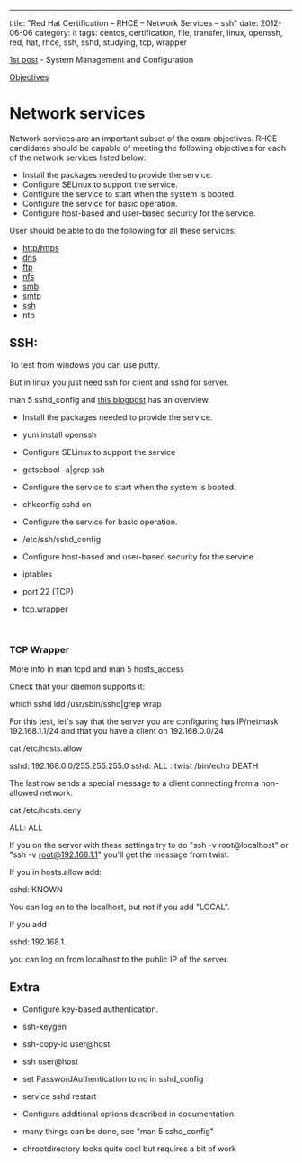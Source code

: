 ---
title: "Red Hat Certification – RHCE – Network Services – ssh"
date: 2012-06-06
category: it
tags: centos, certification, file, transfer, linux, openssh, red, hat, rhce, ssh, sshd, studying, tcp, wrapper

[1st post](http://www.guldmyr.com/blog/red-hat-certification-rhce-system-configuration-and-management-2/ "1st post") \- System Management and Configuration

[Objectives](https://www.redhat.com/training/courses/ex300/examobjective "on redhat.com")

# Network services

Network services are an important subset of the exam objectives. RHCE candidates should be capable of meeting the following objectives for each of the network services listed below:

- Install the packages needed to provide the service.
- Configure SELinux to support the service.
- Configure the service to start when the system is booted.
- Configure the service for basic operation.
- Configure host-based and user-based security for the service.

User should be able to do the following for all these services:

- [http/https](http://guldmyr.com/blog/red-hat-certification-rhce-network-services-httpd)
- [dns](http://guldmyr.com/blog/red-hat-certification-rhce-network-services-dns)
- [ftp](http://www.guldmyr.com/blog/red-hat-certification-rhce-network-services-ftp)
- [nfs](http://www.guldmyr.com/blog/red-hat-certification-rhce-network-services-nfs/)
- [smb](http://www.guldmyr.com/blog/red-hat-certification-rhce-network-services-smb/)
- [smtp](http://www.guldmyr.com/blog/red-hat-certification-rhce-network-services-e-mail/)
- [ssh](http://www.guldmyr.com/blog/red-hat-certification-rhce-network-services-ssh/)
- ntp

## SSH:

To test from windows you can use putty.

But in linux you just need ssh for client and sshd for server.

man 5 sshd\_config and [this blogpost](http://www.aboutlinux.info/2005/10/using-tcp-wrappers-to-secure-linux.html "on aboutlinux.info") has an overview.

- Install the packages needed to provide the service.

- yum install openssh

- Configure SELinux to support the service

- getsebool -a|grep ssh

- Configure the service to start when the system is booted.

- chkconfig sshd on

- Configure the service for basic operation.

- /etc/ssh/sshd\_config

- Configure host-based and user-based security for the service

- iptables

- port 22 (TCP)

- tcp.wrapper

 

### TCP Wrapper

More info in man tcpd and man 5 hosts\_access

Check that your daemon supports it:

which sshd
ldd /usr/sbin/sshd|grep wrap

For this test, let's say that the server you are configuring has IP/netmask 192.168.1.1/24 and that you have a client on 192.168.0.0/24

cat /etc/hosts.allow

sshd: 192.168.0.0/255.255.255.0
sshd: ALL : twist /bin/echo DEATH

The last row sends a special message to a client connecting from a non-allowed network.

cat /etc/hosts.deny

ALL: ALL

If you on the server with these settings try to do "ssh -v root@localhost" or "ssh -v root@192.168.1.1" you'll get the message from twist.

If you in hosts.allow add:

sshd: KNOWN

You can log on to the localhost, but not if you add "LOCAL".

If you add

sshd: 192.168.1.

you can log on from localhost to the public IP of the server.

## Extra

- Configure key-based authentication.

- ssh-keygen
- ssh-copy-id user@host
- ssh user@host
- set PasswordAuthentication to no in sshd\_config
- service sshd restart

- Configure additional options described in documentation.

- many things can be done, see "man 5 sshd\_config"
- chrootdirectory looks quite cool but requires a bit of work

